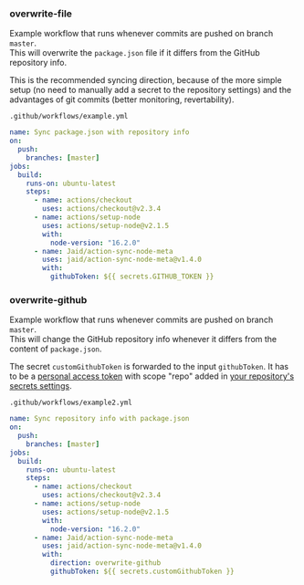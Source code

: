 ### overwrite-file

Example workflow that runs whenever commits are pushed on branch `master`.  
This will overwrite the `package.json` file if it differs from the GitHub repository info.

This is the recommended syncing direction, because of the more simple setup (no need to manually add a secret to the repository settings) and the advantages of git commits (better monitoring, revertability).

`.github/workflows/example.yml`
```yaml
name: Sync package.json with repository info
on:
  push:
    branches: [master]
jobs:
  build:
    runs-on: ubuntu-latest
    steps:
      - name: actions/checkout
        uses: actions/checkout@v2.3.4
      - name: actions/setup-node
        uses: actions/setup-node@v2.1.5
        with:
          node-version: "16.2.0"
      - name: Jaid/action-sync-node-meta
        uses: jaid/action-sync-node-meta@v1.4.0
        with:
          githubToken: ${{ secrets.GITHUB_TOKEN }}
```

### overwrite-github

Example workflow that runs whenever commits are pushed on branch `master`.  
This will change the GitHub repository info whenever it differs from the content of `package.json`.

The secret `customGithubToken` is forwarded to the input `githubToken`. It has to be a [personal access token](https://github.com/settings/tokens) with scope "repo" added in [your repository's secrets settings](https://github.com/YOUR_NAME/YOUR_REPOSITORY/settings/secrets).

`.github/workflows/example2.yml`
```yaml
name: Sync repository info with package.json
on:
  push:
    branches: [master]
jobs:
  build:
    runs-on: ubuntu-latest
    steps:
      - name: actions/checkout
        uses: actions/checkout@v2.3.4
      - name: actions/setup-node
        uses: actions/setup-node@v2.1.5
        with:
          node-version: "16.2.0"
      - name: Jaid/action-sync-node-meta
        uses: jaid/action-sync-node-meta@v1.4.0
        with:
          direction: overwrite-github
          githubToken: ${{ secrets.customGithubToken }}
```
